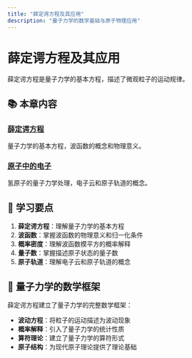 ```yaml
---
title: "薛定谔方程及其应用"
description: "量子力学的数学基础与原子物理应用"
---
```


# 薛定谔方程及其应用

薛定谔方程是量子力学的基本方程，描述了微观粒子的运动规律。

## 📚 本章内容

### [薛定谔方程](./薛定谔方程/)
量子力学的基本方程，波函数的概念和物理意义。

### [原子中的电子](./原子中的电子/)
氢原子的量子力学处理，电子云和原子轨道的概念。

## 🎯 学习要点

1. **薛定谔方程**：理解量子力学的基本方程
2. **波函数**：掌握波函数的物理意义和归一化条件
3. **概率密度**：理解波函数模平方的概率解释
4. **量子数**：掌握描述原子状态的量子数
5. **原子轨道**：理解电子云和原子轨道的概念

## 📖 量子力学的数学框架

薛定谔方程建立了量子力学的完整数学框架：

- **波动方程**：将粒子的运动描述为波动现象
- **概率解释**：引入了量子力学的统计性质
- **算符理论**：建立了量子力学的算符形式
- **原子结构**：为现代原子理论提供了理论基础
